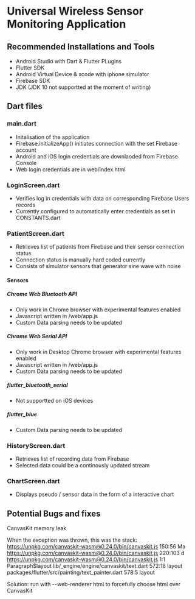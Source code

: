 # Universal Wireless Sensor Monitoring Application

## Recommended Installations and Tools
- Android Studio with Dart & Flutter PLugins
- Flutter SDK
- Android Virtual Device & xcode with iphone simulator
- Firebase SDK
- JDK (JDK 10 not supportted at the moment of writing)

## Dart files

### main.dart
- Initalisation of the application
- Firebase.initializeApp() initiates connection with the set Firebase account
- Android and iOS login credentials are downlaoded from Firebase Console
- Web login credentials are in web/index.html

### LoginScreen.dart
- Verifies log in credentials with data on corresponding Firebase Users records
- Currently configured to automatically enter credentials as set in CONSTANTS.dart

### PatientScreen.dart
- Retrieves list of patients from Firebase and their sensor connection status
- Connection status is manually hard coded currently
- Consists of simulator sensors that generator sine wave with noise
#### Sensors
#####  Chrome Web Bluetooth API
- Only work in Chrome browser with experimental features enabled
- Javascript written in /web/app.js
- Custom Data parsing needs to be updated

#####  Chrome Web Serial API
- Only work in Desktop Chrome browser with experimental features enabled
- Javascript written in /web/app.js
- Custom Data parsing needs to be updated

#####  flutter_bluetooth_serial
- Not supportted on iOS devices

#####  flutter_blue
- Custom Data parsing needs to be updated


### HistoryScreen.dart
- Retrieves list of recording data from Firebase
- Selected data could be a continously updated stream

### ChartScreen.dart
- Displays pseudo / sensor data in the form of a interactive chart







## Potential Bugs and fixes

CanvasKit memory leak

When the exception was thrown, this was the stack:  https://unpkg.com/canvaskit-wasm@0.24.0/bin/canvaskit.js 150:56              Ma https://unpkg.com/canvaskit-wasm@0.24.0/bin/canvaskit.js 220:103             d https://unpkg.com/canvaskit-wasm@0.24.0/bin/canvaskit.js 1:1                 Paragraph$layout lib/_engine/engine/canvaskit/text.dart 572:18                                layout packages/flutter/src/painting/text_painter.dart 578:5                        layout

Solution: run with --web-renderer html to forcefully choose html over CanvasKit

